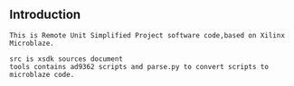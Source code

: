 ## Introduction

    This is Remote Unit Simplified Project software code,based on Xilinx Microblaze.
	
	src is xsdk sources document
	tools contains ad9362 scripts and parse.py to convert scripts to microblaze code. 